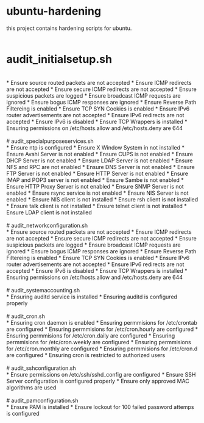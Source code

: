 # ubuntu-hardening
this project contains hardening scripts for ubuntu. 
<br>
<br>
# audit_initialsetup.sh
<br>
* Ensure source routed packets are not accepted
* Ensure ICMP redirects are not accepted
* Ensure secure ICMP redirects are not accepted
* Ensure suspicious packets are logged
* Ensure broadcast ICMP requests are ignored
* Ensure bogus ICMP responses are ignored
* Ensure Reverse Path Filtereing is enabled
* Ensure TCP SYN Cookies is enabled
* Ensure IPv6 router advertisements are not accepted
* Ensure IPv6 redirects are not accepted
* Ensure IPv6 is disabled
* Ensure TCP Wrappers is installed
* Ensuring permissions on /etc/hosts.allow and /etc/hosts.deny are 644
<br>
<br>
# audit_specialpurposeservices.sh
<br>
* Ensure ntp is configured
* Ensure X Window System in not installed
* Ensure Avahi Server is not enabled
* Ensure CUPS is not enabled
* Ensure DHCP Server is not enabled
* Ensure LDAP Server is not enabled
* Ensure NFS and RPC are not enabled
* Ensure DNS Server is not enabled
* Ensure FTP Server is not enabled
* Ensure HTTP Server is not enabled
* Ensure IMAP and POP3 server is not enabled
* Ensure Sambe is not enabled
* Ensure HTTP Proxy Server is not enabled
* Ensure SNMP Server is not enabled
* Ensure rsync service is not enabled
* Ensure NIS Server is not enabled
* Ensure NIS client is not installed
* Ensure rsh client is not installed
* Ensure talk client is not installed
* Ensure telnet client is not installed
* Ensure LDAP client is not installed
<br>
<br>
# audit_networkconfiguration.sh
<br>
* Ensure source routed packets are not accepted
* Ensure ICMP redirects are not accepted
* Ensure secure ICMP redirects are not accepted
* Ensure suspicious packets are logged
* Ensure broadcast ICMP requests are ignored
* Ensure bogus ICMP responses are ignored
* Ensure Reverse Path Filtereing is enabled
* Ensure TCP SYN Cookies is enabled
* Ensure IPv6 router advertisements are not accepted
* Ensure IPv6 redirects are not accepted
* Ensure IPv6 is disabled
* Ensure TCP Wrappers is installed
* Ensuring permissions on /etc/hosts.allow and /etc/hosts.deny are 644
<br>
<br>
# audit_systemaccounting.sh
<br>
* Ensuring auditd service is installed
* Ensuring auditd is configured properly
<br>
<br>
# audit_cron.sh
<br>
* Ensuring cron daemon is enabled
* Ensuring permmisions for /etc/crontab are configured
* Ensuring permmisions for /etc/cron.hourly are configured
* Ensuring permmisions for /etc/cron.daily are configured
* Ensuring permmisions for /etc/cron.weekly are configured
* Ensuring permmisions for /etc/cron.monthly are configured
* Ensuring permmisions for /etc/cron.d are configured
* Ensuring cron is restricted to authorized users
<br>
<br>
# audit_sshconfiguration.sh
<br>
* Ensure permissions on /etc/ssh/sshd_config are configured
* Ensure SSH Server configuration is configured properly
* Ensure only approved MAC algorithms are used
<br>
<br>
# audit_pamconfiguration.sh
<br>
* Ensure PAM is installed
* Ensure lockout for 100 failed password attemps is configured
